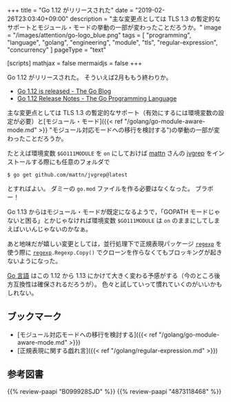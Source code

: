 +++
title = "Go 1.12 がリリースされた"
date = "2019-02-26T23:03:40+09:00"
description = "主な変更点としては TLS 1.3 の暫定的なサポートとモジュール・モードの挙動の一部が変わったことだろうか。"
image = "/images/attention/go-logo_blue.png"
tags  = [ "programming", "language", "golang", "engineering", "module", "tls", "regular-expression", "concurrency" ]
pageType = "text"

[scripts]
  mathjax = false
  mermaidjs = false
+++

Go 1.12 がリリースされた。
そういえば2月ももう終わりか。

- [Go 1.12 is released - The Go Blog](https://blog.golang.org/go1.12)
- [Go 1.12 Release Notes - The Go Programming Language](https://golang.org/doc/go1.12)

主な変更点としては TLS 1.3 の暫定的なサポート（有効にするには環境変数の設定が必要）と[モジュール・モード]({{< ref "/golang/go-module-aware-mode.md" >}} "モジュール対応モードへの移行を検討する")の挙動の一部が変わったことだろうか。

たとえば環境変数 `$GO111MODULE` を `on` にしておけば [mattn](https://github.com/mattn) さんの [jvgrep](https://github.com/mattn/jvgrep "mattn/jvgrep: grep for japanese vimmer") をインストールする際にも任意のフォルダで

```text
$ go get github.com/mattn/jvgrep@latest
```

とすればよい。
ダミーの `go.mod` ファイルを作る必要はなくなった。
ブラボー！

Go 1.13 からはモジュール・モードが既定になるようで，「GOPATH モードじゃないと困る」とかじゃなければ環境変数 `$GO111MODULE` は `on` のままにしてしまえばいいんじゃないのかなぁ。

あと地味だが嬉しい変更としては，並行処理下で正規表現パッケージ [`regexp`] を使う際に [`regexp`]`.Regexp.Copy()` でクローンを作らなくてもブロッキングが起きないようになった。

[Go 言語] はこの 1.12 から 1.13 にかけて大きく変わる予感がする（今のところ後方互換性は確保されるだろうが）。
色々と試していって慣れていくのがいいかもしれない。

## ブックマーク

- [モジュール対応モードへの移行を検討する]({{< ref "/golang/go-module-aware-mode.md" >}})
- [正規表現に関する戯れ言]({{< ref "/golang/regular-expression.md" >}})

[Go 言語]: https://golang.org/ "The Go Programming Language"
[`regexp`]: https://golang.org/pkg/regexp/ "regexp - The Go Programming Language"

## 参考図書

{{% review-paapi "B099928SJD" %}} <!-- プログラミング言語Go -->
{{% review-paapi "4873118468" %}} <!-- Go言語による並行処理 -->
